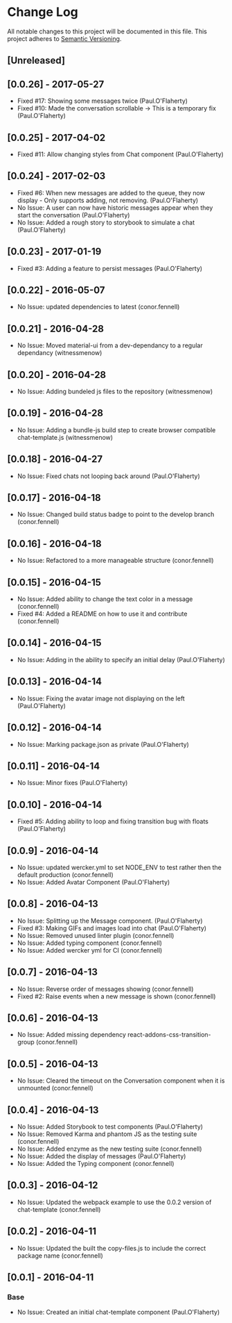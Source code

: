 # Change Log
All notable changes to this project will be documented in this file.
This project adheres to [Semantic Versioning](http://semver.org/).

## [Unreleased]

## [0.0.26] - 2017-05-27

- Fixed #17: Showing some messages twice (Paul.O'Flaherty)
- Fixed #10: Made the conversation scrollable -> This is a temporary fix (Paul.O'Flaherty)

## [0.0.25] - 2017-04-02

- Fixed #11: Allow changing styles from Chat component (Paul.O'Flaherty)

## [0.0.24] - 2017-02-03

- Fixed #6: When new messages are added to the queue, they now display - Only supports adding, not removing. (Paul.O'Flaherty)
- No Issue: A user can now have historic messages appear when they start the conversation (Paul.O'Flaherty)
- No Issue: Added a rough story to storybook to simulate a chat (Paul.O'Flaherty)

## [0.0.23] - 2017-01-19

- Fixed #3: Adding a feature to persist messages (Paul.O'Flaherty)

## [0.0.22] - 2016-05-07

- No Issue: updated dependencies to latest (conor.fennell)

## [0.0.21] - 2016-04-28

- No Issue: Moved material-ui from a dev-dependancy to a regular dependancy (witnessmenow)

## [0.0.20] - 2016-04-28

- No Issue: Adding bundeled js files to the repository (witnessmenow)

## [0.0.19] - 2016-04-28

- No Issue: Adding a bundle-js build step to create browser compatible chat-template.js (witnessmenow)

## [0.0.18] - 2016-04-27

- No Issue: Fixed chats not looping back around (Paul.O'Flaherty)

## [0.0.17] - 2016-04-18

- No Issue: Changed build status badge to point to the develop branch (conor.fennell)

## [0.0.16] - 2016-04-18

- No Issue: Refactored to a more manageable structure (conor.fennell)

## [0.0.15] - 2016-04-15

- No Issue: Added ability to change the text color in a message (conor.fennell)
- Fixed #4: Added a README on how to use it and contribute (conor.fennell)

## [0.0.14] - 2016-04-15
- No Issue: Adding in the ability to specify an initial delay (Paul.O'Flaherty)

## [0.0.13] - 2016-04-14
- No Issue: Fixing the avatar image not displaying on the left (Paul.O'Flaherty)

## [0.0.12] - 2016-04-14
- No Issue: Marking package.json as private (Paul.O'Flaherty)

## [0.0.11] - 2016-04-14
- No Issue: Minor fixes (Paul.O'Flaherty)

## [0.0.10] - 2016-04-14
- Fixed #5: Adding ability to loop and fixing transition bug with floats (Paul.O'Flaherty)

## [0.0.9] - 2016-04-14
- No Issue: updated wercker.yml to set NODE_ENV to test rather then the default production (conor.fennell)
- No Issue: Added Avatar Component (Paul.O'Flaherty)

## [0.0.8] - 2016-04-13
- No Issue: Splitting up the Message component. (Paul.O'Flaherty)
- Fixed #3: Making GIFs and images load into chat (Paul.O'Flaherty)
- No Issue: Removed unused linter plugin (conor.fennell)
- No Issue: Added typing component (conor.fennell)
- No Issue: Added wercker yml for CI (conor.fennell)

## [0.0.7] - 2016-04-13
- No Issue: Reverse order of messages showing (conor.fennell)
- Fixed #2: Raise events when a new message is shown (conor.fennell)

## [0.0.6] - 2016-04-13
- No Issue: Added missing dependency react-addons-css-transition-group (conor.fennell)

## [0.0.5] - 2016-04-13
- No Issue: Cleared the timeout on the Conversation component when it is unmounted (conor.fennell)

## [0.0.4] - 2016-04-13
- No Issue: Added Storybook to test components (Paul.O'Flaherty)
- No Issue: Removed Karma and phantom JS as the testing suite (conor.fennell)
- No Issue: Added enzyme as the new testing suite (conor.fennell)
- No Issue: Added the display of messages (Paul.O'Flaherty)
- No Issue: Added the Typing component (conor.fennell)

## [0.0.3] - 2016-04-12
- No Issue: Updated the webpack example to use the 0.0.2 version of chat-template (conor.fennell)

## [0.0.2] - 2016-04-11
- No Issue: Updated the built the copy-files.js to include the correct package name (conor.fennell)

## [0.0.1] - 2016-04-11
### Base
- No Issue: Created an initial chat-template component (Paul.O'Flaherty)
